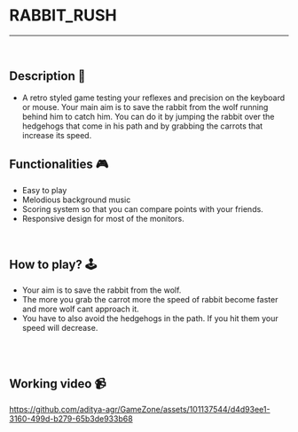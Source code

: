 # **RABBIT_RUSH**

---

<br>

## **Description 📃** 
- A retro styled game testing your reflexes and precision on the keyboard or mouse. Your main aim is to save the rabbit from the wolf running behind him to catch him. You can do it by jumping the rabbit over the hedgehogs that come in his path and by grabbing the carrots that increase its speed.


## **Functionalities 🎮** 
- Easy to play
- Melodious background music
- Scoring system so that you can compare points with your friends.
- Responsive design for most of the monitors.
<br>

## **How to play? 🕹️**
- Your aim is to save the rabbit from the wolf. 
- The more you grab the carrot more the speed of rabbit become faster and more wolf cant approach it.
- You have to also avoid the hedgehogs in the path. If you hit them your speed will decrease.
<br>

<br>

## **Working video 📹**
<!-- add your working video over here -->

https://github.com/aditya-agr/GameZone/assets/101137544/d4d93ee1-3160-499d-b279-65b3de933b68


